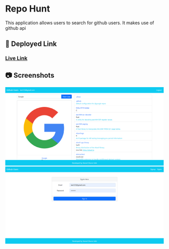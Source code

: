 # Repo Hunt

This application allows users to search for github users. It makes use of github api

## 🔗 Deployed Link

### [Live Link](https://repo-hunt.netlify.app/signin "Live")

## 📷 Screenshots

![Screenshots](./home.png)
![Screenshots](./login.png)
